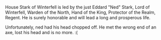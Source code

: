 House Stark of Winterfell is led by the just Eddard "Ned" Stark, Lord of
Winterfell, Warden of the North, Hand of the King, Protector of the Realm,
Regent.  He is surely honorable and will lead a long and prosperous life.


Unfortunately, ned had his head chopped off.  He met the wrong end of an axe, lost his head and is no more.  :(
